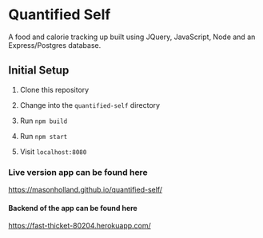 # Quantified Self

A food and calorie tracking up built using JQuery, JavaScript, Node and an Express/Postgres database.

## Initial Setup

1. Clone this repository

2. Change into the `quantified-self` directory

3. Run ```npm build```

4. Run ```npm start```

5. Visit ``` localhost:8080 ```

### Live version app can be found here

https://masonholland.github.io/quantified-self/

#### Backend of the app can be found here
https://fast-thicket-80204.herokuapp.com/

